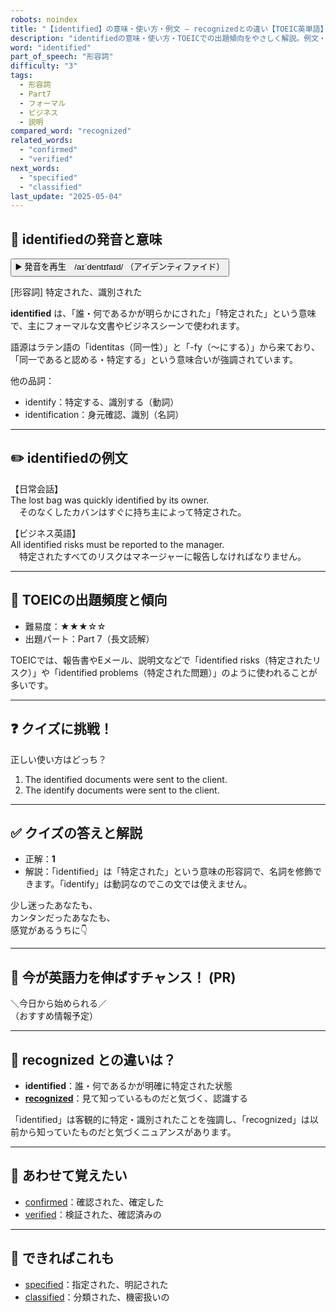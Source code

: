 ```yaml
---
robots: noindex
title: "【identified】の意味・使い方・例文 ― recognizedとの違い【TOEIC英単語】"
description: "identifiedの意味・使い方・TOEICでの出題傾向をやさしく解説。例文・クイズ付きでrecognizedとの違いもわかりやすく学べます。"
word: "identified"
part_of_speech: "形容詞"
difficulty: "3"
tags:
  - 形容詞
  - Part7
  - フォーマル
  - ビジネス
  - 説明
compared_word: "recognized"
related_words:
  - "confirmed"
  - "verified"
next_words:
  - "specified"
  - "classified"
last_update: "2025-05-04"
---
```


## 🔰 identifiedの発音と意味

<button class="play-audio" onclick="playTTS('identified')">
  <span class="play-audio-main">
    ▶️ 発音を再生　/aɪˈdentɪfaɪd/
  </span>
  <span class="play-audio-sub">
    （アイデンティファイド）
  </span>
</button>

[形容詞] 特定された、識別された

**identified** は、「誰・何であるかが明らかにされた」「特定された」という意味で、主にフォーマルな文書やビジネスシーンで使われます。

語源はラテン語の「identitas（同一性）」と「-fy（～にする）」から来ており、「同一であると認める・特定する」という意味合いが強調されています。

他の品詞：  
- identify：特定する、識別する（動詞）
- identification：身元確認、識別（名詞）

---

## ✏️ identifiedの例文

【日常会話】  
The lost bag was quickly identified by its owner.  
　そのなくしたカバンはすぐに持ち主によって特定された。

【ビジネス英語】  
All identified risks must be reported to the manager.  
　特定されたすべてのリスクはマネージャーに報告しなければなりません。

---

## 🎯 TOEICの出題頻度と傾向

- 難易度：★★★☆☆
- 出題パート：Part 7（長文読解）

TOEICでは、報告書やEメール、説明文などで「identified risks（特定されたリスク）」や「identified problems（特定された問題）」のように使われることが多いです。

---

## ❓ クイズに挑戦！

正しい使い方はどっち？

1. The identified documents were sent to the client.  
2. The identify documents were sent to the client.

---

## ✅ クイズの答えと解説

- 正解：**1**
- 解説：「identified」は「特定された」という意味の形容詞で、名詞を修飾できます。「identify」は動詞なのでこの文では使えません。

少し迷ったあなたも、  
カンタンだったあなたも、  
感覚があるうちに👇️

---

## 🚀 今が英語力を伸ばすチャンス！ (PR)

<div class="info-center">
＼今日から始められる／<br>  
（おすすめ情報予定）
</div>

---

## 🤔  recognized との違いは？

- **identified**：誰・何であるかが明確に特定された状態
- **[recognized](/word/recognized/)**：見て知っているものだと気づく、認識する

「identified」は客観的に特定・識別されたことを強調し、「recognized」は以前から知っていたものだと気づくニュアンスがあります。

---

## 🧩 あわせて覚えたい

- [confirmed](/word/confirmed/)：確認された、確定した
- [verified](/word/verified/)：検証された、確認済みの

---

## 📖 できればこれも

- [specified](/word/specified/)：指定された、明記された
- [classified](/word/classified/)：分類された、機密扱いの

<!-- cvid: aid25_bid10 -->
